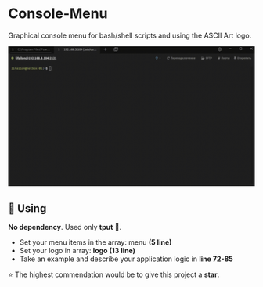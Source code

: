 # Console-Menu

Graphical console menu for bash/shell scripts and using the ASCII Art logo.

![Image alt](https://github.com/Lifailon/Console-Menu/blob/rsa/Example.gif)

## 🚀 Using

**No dependency**. Used only **tput** 💛.

- Set your menu items in the array: menu **(5 line)**
- Set your logo in array: **logo (13 line)**
- Take an example and describe your application logic in **line 72-85**


⭐ The highest commendation would be to give this project a **star**.

